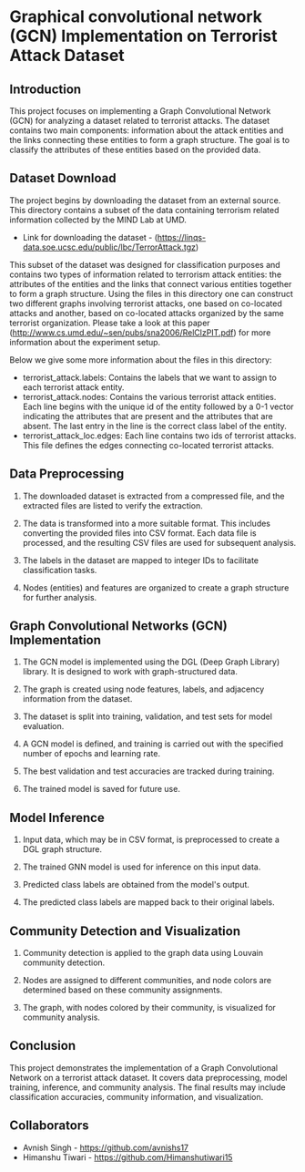# Graphical convolutional network (GCN) Implementation on Terrorist Attack Dataset

## Introduction

This project focuses on implementing a Graph Convolutional Network (GCN) for analyzing a dataset related to terrorist attacks. The dataset contains two main components: information about the attack entities and the links connecting these entities to form a graph structure. The goal is to classify the attributes of these entities based on the provided data.

## Dataset Download

The project begins by downloading the dataset from an external source. 
This directory contains a subset of the data containing terrorism related information collected by the MIND Lab at UMD.
- Link for downloading the dataset - (https://linqs-data.soe.ucsc.edu/public/lbc/TerrorAttack.tgz)

This subset of the dataset was designed for classification purposes and contains two types of information related to terrorism attack entities: the attributes of the entities and the links that connect various entities together to form a graph structure. Using the files in this directory one can construct two different graphs involving terrorist attacks, one based on co-located attacks and another, based on co-located attacks organized by the same terrorist organization. Please take a look at this paper (http://www.cs.umd.edu/~sen/pubs/sna2006/RelClzPIT.pdf) for more information about the experiment setup.

Below we give some more information about the files in this directory:
* terrorist_attack.labels: Contains the labels that we want to assign to each terrorist attack entity.
* terrorist_attack.nodes: Contains the various terrorist attack entities. Each line begins with the unique id of the entity followed by a 0-1 vector indicating the attributes that are present and the attributes that are absent. The last entry in the line is the correct class label of the entity.
* terrorist_attack_loc.edges: Each line contains two ids of terrorist attacks. This file defines the edges connecting co-located terrorist attacks.



## Data Preprocessing

1. The downloaded dataset is extracted from a compressed file, and the extracted files are listed to verify the extraction.

2. The data is transformed into a more suitable format. This includes converting the provided files into CSV format. Each data file is processed, and the resulting CSV files are used for subsequent analysis.

3. The labels in the dataset are mapped to integer IDs to facilitate classification tasks.

4. Nodes (entities) and features are organized to create a graph structure for further analysis.

## Graph Convolutional Networks (GCN) Implementation

1. The GCN model is implemented using the DGL (Deep Graph Library) library. It is designed to work with graph-structured data.

2. The graph is created using node features, labels, and adjacency information from the dataset.

3. The dataset is split into training, validation, and test sets for model evaluation.

4. A GCN model is defined, and training is carried out with the specified number of epochs and learning rate.

5. The best validation and test accuracies are tracked during training.

6. The trained model is saved for future use.

## Model Inference

1. Input data, which may be in CSV format, is preprocessed to create a DGL graph structure.

2. The trained GNN model is used for inference on this input data.

3. Predicted class labels are obtained from the model's output.

4. The predicted class labels are mapped back to their original labels.

## Community Detection and Visualization

1. Community detection is applied to the graph data using Louvain community detection.

2. Nodes are assigned to different communities, and node colors are determined based on these community assignments.

3. The graph, with nodes colored by their community, is visualized for community analysis.

## Conclusion

This project demonstrates the implementation of a Graph Convolutional Network on a terrorist attack dataset. It covers data preprocessing, model training, inference, and community analysis. The final results may include classification accuracies, community information, and visualization.

## Collaborators
- Avnish Singh - https://github.com/avnishs17
- Himanshu Tiwari - https://github.com/Himanshutiwari15

